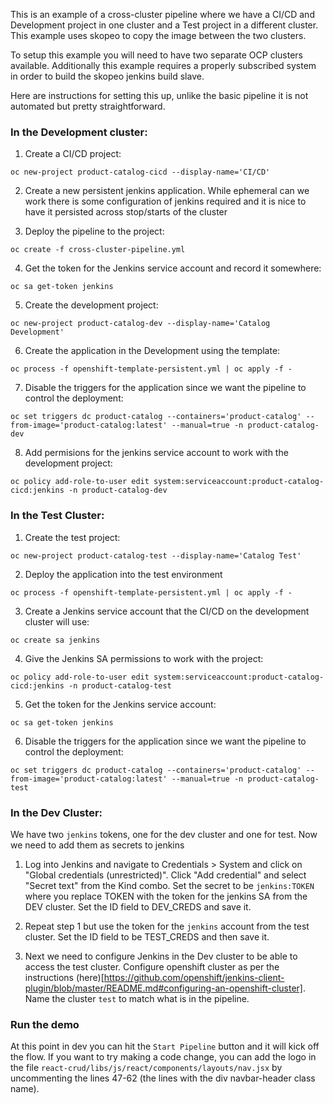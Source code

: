 This is an example of a cross-cluster pipeline where we have a CI/CD and Development project in one cluster and a Test project in a different cluster. This example uses skopeo to copy the image between the two clusters.

To setup this example you will need to have two separate OCP clusters available. Additionally this example requires a properly subscribed system in order to build the skopeo jenkins build slave.

Here are instructions for setting this up, unlike the basic pipeline it is not automated but pretty straightforward.

### In the Development cluster:

1. Create a CI/CD project:

```oc new-project product-catalog-cicd --display-name='CI/CD'```

2. Create a new persistent jenkins application. While ephemeral can we work there is some configuration of jenkins required and it is nice to have it persisted across stop/starts of the cluster

3. Deploy the pipeline to the project:

```oc create -f cross-cluster-pipeline.yml```

4. Get the token for the Jenkins service account and record it somewhere:

```oc sa get-token jenkins```

5. Create the development project:

```oc new-project product-catalog-dev --display-name='Catalog Development'```

6. Create the application in the Development using the template:

```oc process -f openshift-template-persistent.yml | oc apply -f -```

7. Disable the triggers for the application since we want the pipeline to control the deployment:

```oc set triggers dc product-catalog --containers='product-catalog' --from-image='product-catalog:latest' --manual=true -n product-catalog-dev```

8. Add permisions for the jenkins service account to work with the development project:

```oc policy add-role-to-user edit system:serviceaccount:product-catalog-cicd:jenkins -n product-catalog-dev```

### In the Test Cluster:

1. Create the test project:

```oc new-project product-catalog-test --display-name='Catalog Test'```

2. Deploy the application into the test environment

```oc process -f openshift-template-persistent.yml | oc apply -f -```

3. Create a Jenkins service account that the CI/CD on the development cluster will use:

```oc create sa jenkins```

4. Give the Jenkins SA permissions to work with the project:

```oc policy add-role-to-user edit system:serviceaccount:product-catalog-cicd:jenkins -n product-catalog-test```

5. Get the token for the Jenkins service account:

```oc sa get-token jenkins```

6. Disable the triggers for the application since we want the pipeline to control the deployment:

```oc set triggers dc product-catalog --containers='product-catalog' --from-image='product-catalog:latest' --manual=true -n product-catalog-test```

### In the Dev Cluster:

We have two ```jenkins``` tokens, one for the dev cluster and one for test. Now we need to add them as secrets to jenkins

1. Log into Jenkins and navigate to Credentials > System and click on "Global credentials (unrestricted)". Click "Add credential" and select "Secret text" from the Kind combo. Set the secret to be ```jenkins:TOKEN``` where you replace TOKEN with the token for the jenkins SA from the DEV cluster. Set the ID field to DEV_CREDS and save it.

2. Repeat step 1 but use the token for the ```jenkins``` account from the test cluster. Set the ID field to be TEST_CREDS and then save it.

3. Next we need to configure Jenkins in the Dev cluster to be able to access the test cluster. Configure  openshift cluster as per the instructions (here)[https://github.com/openshift/jenkins-client-plugin/blob/master/README.md#configuring-an-openshift-cluster]. Name the cluster ```test``` to match what is in the pipeline.

### Run the demo

At this point in dev you can hit the ```Start Pipeline``` button and it will kick off the flow. If you want to try making a code change, you can add the logo in the file ```react-crud/libs/js/react/components/layouts/nav.jsx``` by uncommenting the lines 47-62 (the lines with the div navbar-header class name).

